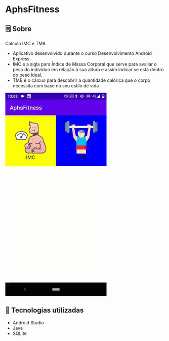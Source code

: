 # AphsFitness

## 🗒 Sobre

 Calculo IMC e TMB

- Aplicativo desenvolvido durante o curso Desenvolvimento Android Express.
- IMC é a sigla para Índice de Massa Corporal que serve para avaliar o peso do indivíduo em relação à sua altura e assim indicar se está dentro do peso ideal.
- TMB é o cálcuo para descobrir a quantidade calórica que o corpo necessita com base no seu estilo de vida

![Gif app alcoolougasolina](Calculo_IMC.gif)

## 🚀 Tecnologias utilizadas

- Android Studio
- Java
- SQLite
